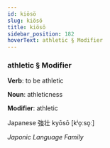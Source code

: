 ```yaml
---
id: kiösö
slug: kiösö
title: kiösö
sidebar_position: 182
hoverText: athletic § Modifier
---
```


### athletic § Modifier

**Verb**: to be athletic

**Noun**: athleticness

**Modifier**: athletic

Japanese 強壮 kyōsō [kʲo̞ːso̞ː]

*Japonic Language Family*